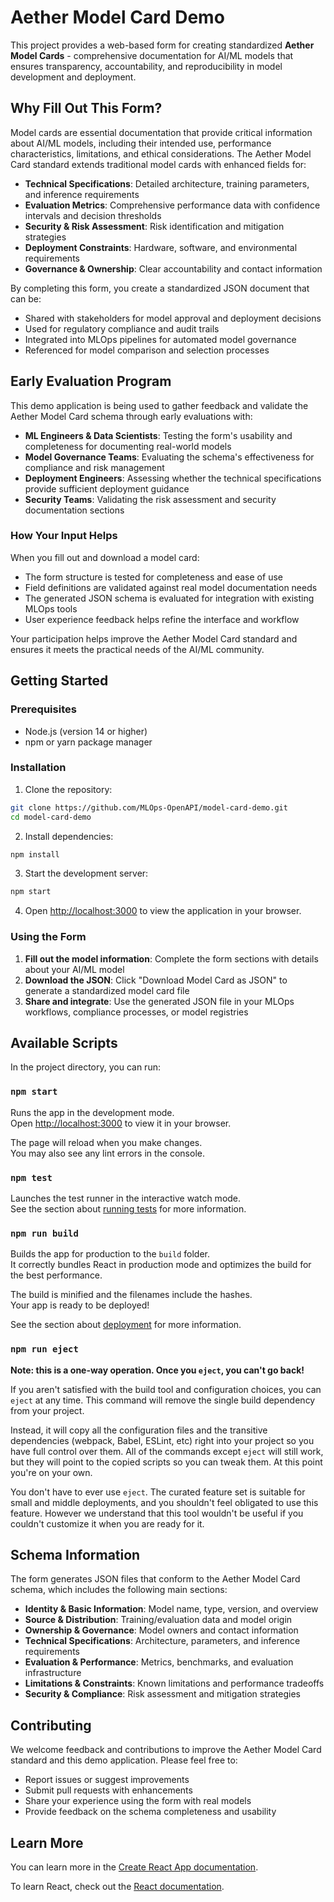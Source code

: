 # Aether Model Card Demo

This project provides a web-based form for creating standardized **Aether Model Cards** - comprehensive documentation for AI/ML models that ensures transparency, accountability, and reproducibility in model development and deployment.

## Why Fill Out This Form?

Model cards are essential documentation that provide critical information about AI/ML models, including their intended use, performance characteristics, limitations, and ethical considerations. The Aether Model Card standard extends traditional model cards with enhanced fields for:

- **Technical Specifications**: Detailed architecture, training parameters, and inference requirements
- **Evaluation Metrics**: Comprehensive performance data with confidence intervals and decision thresholds
- **Security & Risk Assessment**: Risk identification and mitigation strategies
- **Deployment Constraints**: Hardware, software, and environmental requirements
- **Governance & Ownership**: Clear accountability and contact information

By completing this form, you create a standardized JSON document that can be:
- Shared with stakeholders for model approval and deployment decisions
- Used for regulatory compliance and audit trails
- Integrated into MLOps pipelines for automated model governance
- Referenced for model comparison and selection processes

## Early Evaluation Program

This demo application is being used to gather feedback and validate the Aether Model Card schema through early evaluations with:

- **ML Engineers & Data Scientists**: Testing the form's usability and completeness for documenting real-world models
- **Model Governance Teams**: Evaluating the schema's effectiveness for compliance and risk management
- **Deployment Engineers**: Assessing whether the technical specifications provide sufficient deployment guidance
- **Security Teams**: Validating the risk assessment and security documentation sections

### How Your Input Helps

When you fill out and download a model card:
- The form structure is tested for completeness and ease of use
- Field definitions are validated against real model documentation needs
- The generated JSON schema is evaluated for integration with existing MLOps tools
- User experience feedback helps refine the interface and workflow

Your participation helps improve the Aether Model Card standard and ensures it meets the practical needs of the AI/ML community.

## Getting Started

### Prerequisites
- Node.js (version 14 or higher)
- npm or yarn package manager

### Installation

1. Clone the repository:
```bash
git clone https://github.com/MLOps-OpenAPI/model-card-demo.git
cd model-card-demo
```

2. Install dependencies:
```bash
npm install
```

3. Start the development server:
```bash
npm start
```

4. Open [http://localhost:3000](http://localhost:3000) to view the application in your browser.

### Using the Form

1. **Fill out the model information**: Complete the form sections with details about your AI/ML model
2. **Download the JSON**: Click "Download Model Card as JSON" to generate a standardized model card file
3. **Share and integrate**: Use the generated JSON file in your MLOps workflows, compliance processes, or model registries

## Available Scripts

In the project directory, you can run:

### `npm start`

Runs the app in the development mode.\
Open [http://localhost:3000](http://localhost:3000) to view it in your browser.

The page will reload when you make changes.\
You may also see any lint errors in the console.

### `npm test`

Launches the test runner in the interactive watch mode.\
See the section about [running tests](https://facebook.github.io/create-react-app/docs/running-tests) for more information.

### `npm run build`

Builds the app for production to the `build` folder.\
It correctly bundles React in production mode and optimizes the build for the best performance.

The build is minified and the filenames include the hashes.\
Your app is ready to be deployed!

See the section about [deployment](https://facebook.github.io/create-react-app/docs/deployment) for more information.

### `npm run eject`

**Note: this is a one-way operation. Once you `eject`, you can't go back!**

If you aren't satisfied with the build tool and configuration choices, you can `eject` at any time. This command will remove the single build dependency from your project.

Instead, it will copy all the configuration files and the transitive dependencies (webpack, Babel, ESLint, etc) right into your project so you have full control over them. All of the commands except `eject` will still work, but they will point to the copied scripts so you can tweak them. At this point you're on your own.

You don't have to ever use `eject`. The curated feature set is suitable for small and middle deployments, and you shouldn't feel obligated to use this feature. However we understand that this tool wouldn't be useful if you couldn't customize it when you are ready for it.

## Schema Information

The form generates JSON files that conform to the Aether Model Card schema, which includes the following main sections:

- **Identity & Basic Information**: Model name, type, version, and overview
- **Source & Distribution**: Training/evaluation data and model origin
- **Ownership & Governance**: Model owners and contact information
- **Technical Specifications**: Architecture, parameters, and inference requirements
- **Evaluation & Performance**: Metrics, benchmarks, and evaluation infrastructure
- **Limitations & Constraints**: Known limitations and performance tradeoffs
- **Security & Compliance**: Risk assessment and mitigation strategies

## Contributing

We welcome feedback and contributions to improve the Aether Model Card standard and this demo application. Please feel free to:

- Report issues or suggest improvements
- Submit pull requests with enhancements
- Share your experience using the form with real models
- Provide feedback on the schema completeness and usability

## Learn More

You can learn more in the [Create React App documentation](https://facebook.github.io/create-react-app/docs/getting-started).

To learn React, check out the [React documentation](https://reactjs.org/).
